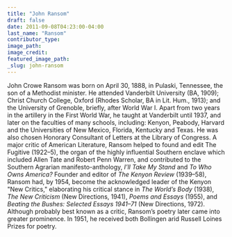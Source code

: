 ```yaml
---
title: "John Ransom"
draft: false
date: 2011-09-08T04:23:00-04:00
last_name: "Ransom"
contributor_type:
image_path:
image_credit:
featured_image_path:
_slug: john-ransom
---
```


John Crowe Ransom was born on April 30, 1888, in Pulaski, Tennessee, the son of a Methodist minister. He attended Vanderbilt University (BA, 1909); Christ Church College, Oxford (Rhodes Scholar, BA in Lit. Hum., 1913); and the University of Grenoble, briefly, after World War I. Apart from two years in the artillery in the First World War, he taught at Vanderbilt until 1937, and later on the faculties of many schools, including: Kenyon, Peabody, Harvard and the Universities of New Mexico, Florida, Kentucky and Texas. He was also chosen Honorary Consultant of Letters at the Library of Congress. A major critic of American Literature, Ransom helped to found and edit The Fugitive (1922–5), the organ of the highly influential Southern enclave which included Allen Tate and Robert Penn Warren, and contributed to the Southern Agrarian manifesto-anthology, _I’ll Take My Stand_ and _To Who Owns America?_ Founder and editor of _The Kenyon Review_ (1939–58), Ransom had, by 1954, become the acknowledged leader of the Kenyon "New Critics," elaborating his critical stance in _The World’s Body_ (1938), _The New Criticism_ (New Directions, 1941), _Poems and Essays_ (1955), and _Beating the Bushes: Selected Essays 1941–71_ (New Directions, 1972). Although probably best known as a critic, Ransom’s poetry later came into greater prominence. In 1951, he received both Bollingen arid Russell Loines Prizes for poetry.

